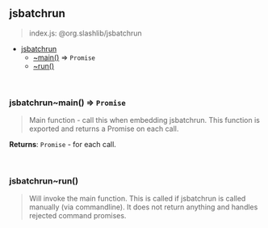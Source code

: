 
<br><a name="module_jsbatchrun"></a>

## jsbatchrun
> index.js: @org.slashlib/jsbatchrun


* [jsbatchrun](#module_jsbatchrun)
    * [~main()](#module_jsbatchrun..main) ⇒ <code>Promise</code>
    * [~run()](#module_jsbatchrun..run)


<br><a name="module_jsbatchrun..main"></a>

### jsbatchrun~main() ⇒ <code>Promise</code>
> Main function - call this when embedding jsbatchrun.>  This function is exported and returns a Promise on>  each call.

**Returns**: <code>Promise</code> - for each call.  

<br><a name="module_jsbatchrun..run"></a>

### jsbatchrun~run()
> Will invoke the main function.>  This is called if jsbatchrun is called manually (via commandline).>  It does not return anything and handles rejected command promises.

